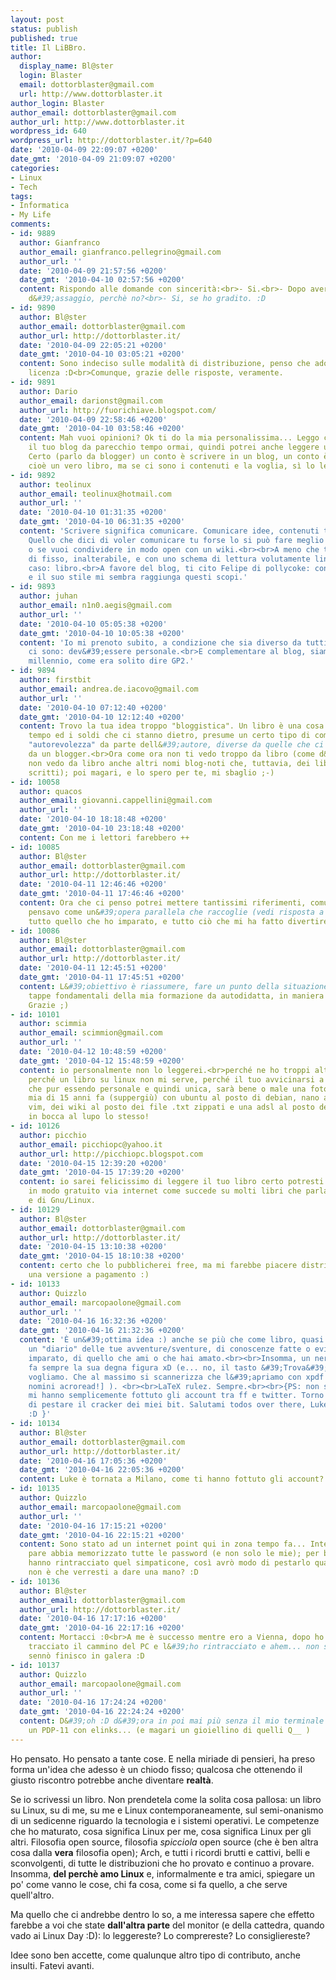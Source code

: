 ```yaml
---
layout: post
status: publish
published: true
title: Il LiBBro.
author:
  display_name: Bl@ster
  login: Blaster
  email: dottorblaster@gmail.com
  url: http://www.dottorblaster.it
author_login: Blaster
author_email: dottorblaster@gmail.com
author_url: http://www.dottorblaster.it
wordpress_id: 640
wordpress_url: http://dottorblaster.it/?p=640
date: '2010-04-09 22:09:07 +0200'
date_gmt: '2010-04-09 21:09:07 +0200'
categories:
- Linux
- Tech
tags:
- Informatica
- My Life
comments:
- id: 9889
  author: Gianfranco
  author_email: gianfranco.pellegrino@gmail.com
  author_url: ''
  date: '2010-04-09 21:57:56 +0200'
  date_gmt: '2010-04-10 02:57:56 +0200'
  content: Rispondo alle domande con sincerità:<br>- Si.<br>- Dopo aver letto un capitolo
    d&#39;assaggio, perchè no?<br>- Si, se ho gradito. :D
- id: 9890
  author: Bl@ster
  author_email: dottorblaster@gmail.com
  author_url: http://dottorblaster.it/
  date: '2010-04-09 22:05:21 +0200'
  date_gmt: '2010-04-10 03:05:21 +0200'
  content: Sono indeciso sulle modalità di distribuzione, penso che adotterò una doppia
    licenza :D<br>Comunque, grazie delle risposte, veramente.
- id: 9891
  author: Dario
  author_email: darionst@gmail.com
  author_url: http://fuorichiave.blogspot.com/
  date: '2010-04-09 22:58:46 +0200'
  date_gmt: '2010-04-10 03:58:46 +0200'
  content: Mah vuoi opinioni? Ok ti do la mia personalissima... Leggo con piacere
    il tuo blog da parecchio tempo ormai, quindi potrei anche leggere un tuo libro...
    Certo (parlo da blogger) un conto è scrivere in un blog, un conto è un libro,
    cioè un vero libro, ma se ci sono i contenuti e la voglia, sì lo leggerei.
- id: 9892
  author: teolinux
  author_email: teolinux@hotmail.com
  author_url: ''
  date: '2010-04-10 01:31:35 +0200'
  date_gmt: '2010-04-10 06:31:35 +0200'
  content: 'Scrivere significa comunicare. Comunicare idee, contenuti tecnici impressioni.
    Quello che dici di voler comunicare tu forse lo si può fare meglio con un blog,
    o se vuoi condividere in modo open con un wiki.<br><br>A meno che tu voglia qualcosa
    di fisso, inalterabile, e con uno schema di lettura volutamente lineare. In quel
    caso: libro.<br>A favore del blog, ti cito Felipe di pollycoke: con il suo blog
    e il suo stile mi sembra raggiunga questi scopi.'
- id: 9893
  author: juhan
  author_email: n1n0.aegis@gmail.com
  author_url: ''
  date: '2010-04-10 05:05:38 +0200'
  date_gmt: '2010-04-10 10:05:38 +0200'
  content: 'Io mi prenoto subito, a condizione che sia diverso da tutti quelli che
    ci sono: dev&#39;essere personale.<br>E complementare al blog, siamo nel terzo
    millennio, come era solito dire GP2.'
- id: 9894
  author: firstbit
  author_email: andrea.de.iacovo@gmail.com
  author_url: ''
  date: '2010-04-10 07:12:40 +0200'
  date_gmt: '2010-04-10 12:12:40 +0200'
  content: Trovo la tua idea troppo "bloggistica". Un libro è una cosa che, per il
    tempo ed i soldi che ci stanno dietro, presume un certo tipo di competenza ed
    "autorevolezza" da parte dell&#39;autore, diverse da quelle che ci si aspetta
    da un blogger.<br>Ora come ora non ti vedo troppo da libro (come d&#39;altra parte
    non vedo da libro anche altri nomi blog-noti che, tuttavia, dei libri li hanno
    scritti); poi magari, e lo spero per te, mi sbaglio ;-)
- id: 10058
  author: quacos
  author_email: giovanni.cappellini@gmail.com
  author_url: ''
  date: '2010-04-10 18:18:48 +0200'
  date_gmt: '2010-04-10 23:18:48 +0200'
  content: Con me i lettori farebbero ++
- id: 10085
  author: Bl@ster
  author_email: dottorblaster@gmail.com
  author_url: http://dottorblaster.it/
  date: '2010-04-11 12:46:46 +0200'
  date_gmt: '2010-04-11 17:46:46 +0200'
  content: Ora che ci penso potrei mettere tantissimi riferimenti, comunque si, la
    pensavo come un&#39;opera parallela che raccoglie (vedi risposta a Dario) un po&#39;
    tutto quello che ho imparato, e tutto ciò che mi ha fatto divertire. ;)
- id: 10086
  author: Bl@ster
  author_email: dottorblaster@gmail.com
  author_url: http://dottorblaster.it/
  date: '2010-04-11 12:45:51 +0200'
  date_gmt: '2010-04-11 17:45:51 +0200'
  content: L&#39;obiettivo è riassumere, fare un punto della situazione ripercorrendo
    tappe fondamentali della mia formazione da autodidatta, in maniera anche divertente.
    Grazie ;)
- id: 10101
  author: scimmia
  author_email: scimmion@gmail.com
  author_url: ''
  date: '2010-04-12 10:48:59 +0200'
  date_gmt: '2010-04-12 15:48:59 +0200'
  content: io personalmente non lo leggerei.<br>perché ne ho troppi altri da leggere,
    perché un libro su linux non mi serve, perché il tuo avvicinarsi a linux è un&#39;esperienza
    che pur essendo personale e quindi unica, sarà bene o male una fotocopia della
    mia di 15 anni fa (suppergiù) con ubuntu al posto di debian, nano al posto di
    vim, dei wiki al posto dei file .txt zippati e una adsl al posto del 56k.<br>ma
    in bocca al lupo lo stesso!
- id: 10126
  author: picchio
  author_email: picchiopc@yahoo.it
  author_url: http://picchiopc.blogspot.com
  date: '2010-04-15 12:39:20 +0200'
  date_gmt: '2010-04-15 17:39:20 +0200'
  content: io sarei felicissimo di leggere il tuo libro certo potresti pubblicarlo
    in modo gratuito via internet come succede su molti libri che parlano di OpenSource
    e di Gnu/Linux.
- id: 10129
  author: Bl@ster
  author_email: dottorblaster@gmail.com
  author_url: http://dottorblaster.it/
  date: '2010-04-15 13:10:38 +0200'
  date_gmt: '2010-04-15 18:10:38 +0200'
  content: certo che lo pubblicherei free, ma mi farebbe piacere distribuirne anche
    una versione a pagamento :)
- id: 10133
  author: Quizzlo
  author_email: marcopaolone@gmail.com
  author_url: ''
  date: '2010-04-16 16:32:36 +0200'
  date_gmt: '2010-04-16 21:32:36 +0200'
  content: 'È un&#39;ottima idea :) anche se più che come libro, quasi lo vedrei come
    un "diario" delle tue avventure/sventure, di conoscenze fatte o evitate, di quanto
    imparato, di quello che ami o che hai amato.<br><br>Insomma, un nerd su carta
    fa sempre la sua degna figura xD (e... no, il tasto &#39;Trova&#39; non ce lo
    vogliamo. Che al massimo si scannerizza che l&#39;apriamo con xpdf [e che nessuno
    nomini acroread!] ). <br><br>LaTeX rulez. Sempre.<br><br>{PS: non sono morto,
    mi hanno semplicemente fottuto gli account tra ff e twitter. Torno presto, tempo
    di pestare il cracker dei miei bit. Salutami todos over there, Luke in primis
    :D }'
- id: 10134
  author: Bl@ster
  author_email: dottorblaster@gmail.com
  author_url: http://dottorblaster.it/
  date: '2010-04-16 17:05:36 +0200'
  date_gmt: '2010-04-16 22:05:36 +0200'
  content: Luke è tornata a Milano, come ti hanno fottuto gli account? :OOO
- id: 10135
  author: Quizzlo
  author_email: marcopaolone@gmail.com
  author_url: ''
  date: '2010-04-16 17:15:21 +0200'
  date_gmt: '2010-04-16 22:15:21 +0200'
  content: Sono stato ad un internet point qui in zona tempo fa... Internet Exploder
    pare abbia memorizzato tutte le password (e non solo le mie); per buona fortuna
    hanno rintracciato quel simpaticone, così avrò modo di pestarlo quando sarà ora...
    non è che verresti a dare una mano? :D
- id: 10136
  author: Bl@ster
  author_email: dottorblaster@gmail.com
  author_url: http://dottorblaster.it/
  date: '2010-04-16 17:17:16 +0200'
  date_gmt: '2010-04-16 22:17:16 +0200'
  content: Mortacci :0<br>A me è successo mentre ero a Vienna, dopo ho debitamente
    tracciato il cammino del PC e l&#39;ho rintracciato e ahem... non si può dire
    sennò finisco in galera :D
- id: 10137
  author: Quizzlo
  author_email: marcopaolone@gmail.com
  author_url: ''
  date: '2010-04-16 17:24:24 +0200'
  date_gmt: '2010-04-16 22:24:24 +0200'
  content: D&#39;oh :D d&#39;ora in poi mai più senza il mio terminale XD fosse anche
    un PDP-11 con elinks... (e magari un gioiellino di quelli Q__ )
---
```

<p>Ho pensato. Ho pensato a tante cose. E nella miriade di pensieri, ha preso forma un'idea che adesso è un chiodo fisso; qualcosa che ottenendo il giusto riscontro potrebbe anche diventare <strong>realtà</strong>.</p>
<p>Se io scrivessi un libro. Non prendetela come la solita cosa pallosa: un libro su Linux, su di me, su me e Linux contemporaneamente, sul semi-onanismo di un sedicenne riguardo la tecnologia e i sistemi operativi. Le competenze che ho maturato, cosa significa Linux per me, cosa significa Linux per gli altri. Filosofia open source, filosofia <em>spicciola</em> open source (che è ben altra cosa dalla <strong>vera</strong> filosofia open); Arch, e tutti i ricordi brutti e cattivi, belli e sconvolgenti, di tutte le distribuzioni che ho provato e continuo a provare. Insomma, <strong>del perchè amo Linux</strong> e, informalmente e tra amici, spiegare un po' come vanno le cose, chi fa cosa, come si fa quello, a che serve quell'altro.</p>
<p>Ma quello che ci andrebbe dentro lo so, a me interessa sapere che effetto farebbe a voi che state <strong>dall'altra parte</strong> del monitor (e della cattedra, quando vado ai Linux Day :D): lo leggereste? Lo comprereste? Lo consigliereste?</p>
<p>Idee sono ben accette, come qualunque altro tipo di contributo, anche insulti. Fatevi avanti.</p>
